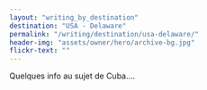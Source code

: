 ```yaml
---
layout: "writing_by_destination"
destination: "USA - Delaware"
permalink: "/writing/destination/usa-delaware/"
header-img: "assets/owner/hero/archive-bg.jpg"
flickr-text: ""
---
```


Quelques info au sujet de Cuba....